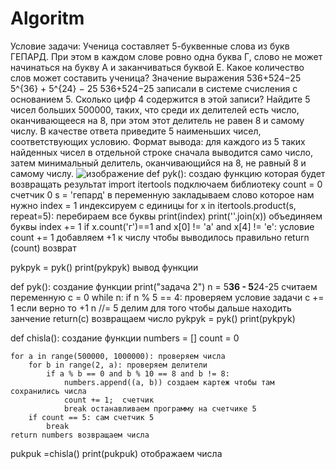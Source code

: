 # Algoritm
Условие задачи:
    Ученица составляет 5-буквенные слова из букв ГЕПАРД. При этом в каждом слове ровно одна буква Г, слово не может начинаться на букву А и заканчиваться буквой Е. Какое количество слов может составить ученица?
    Значение выражения 536+524−25 5^{36} + 5^{24} − 25 536+524−25 записали в системе счисления с основанием 5. Сколько цифр 4 содержится в этой записи?
    Найдите 5 чисел больших 500000, таких, что среди их делителей есть число, оканчивающееся на 8, при этом этот делитель не равен 8 и самому числу. В качестве ответа приведите 5 наименьших чисел, соответствующих условию.
    Формат вывода: для каждого из 5 таких найденных чисел в отдельной строке сначала выводится само число, затем минимальный делитель, оканчивающийся на 8, не равный 8 и самому числу.
    ![изображение](https://github.com/DarkSwordss89125/Algoritm/assets/160292757/39dc66fe-4ea8-4973-8a08-cc7b850c6dd2)
def pyk(): создаю функцию которая будет возвращать результат
    import itertools подключаем библиотеку
    count = 0 счетчик 0
    s = 'гепард' в переменную закладываем слово которое нам нужно
    index = 1 индексируем с единицы
    for x in itertools.product(s, repeat=5): перебираем все буквы 
        print(index) 
        print(''.join(x)) объединяем буквы 
        index += 1
        if x.count('г')==1 and x[0] != 'а' and x[4] != 'е': условие
            count += 1 добавляем +1 к числу чтобы выводилось правильно 
    return (count) возврат

pykpyk = pyk()
print(pykpyk) вывод функции 

def pyk(): создание функции
    print("задача 2")
    n = 5**36 - 5**24-25 считаем переменную
    c = 0
    while n:
        if n % 5 == 4: проверяем условие задачи
            c += 1 если верно то +1
        n //= 5 делим для того чтобы дальше находить занчение
    return(c) возвращаем число
pykpyk = pyk()
print(pykpyk)


def chisla(): создание функции
    numbers = []
    count = 0

    for a in range(500000, 1000000): проверяем числа 
        for b in range(2, a): проверяем делители
            if a % b == 0 and b % 10 == 8 and b != 8:
                numbers.append((a, b)) создаем картеж чтобы там сохранились числа
                count += 1;  счетчик
                break останавливаем программу на счетчике 5
        if count == 5: сам счетчик 5
            break
    return numbers возвращаем числа

pukpuk =chisla()
print(pukpuk) отображаем числа

